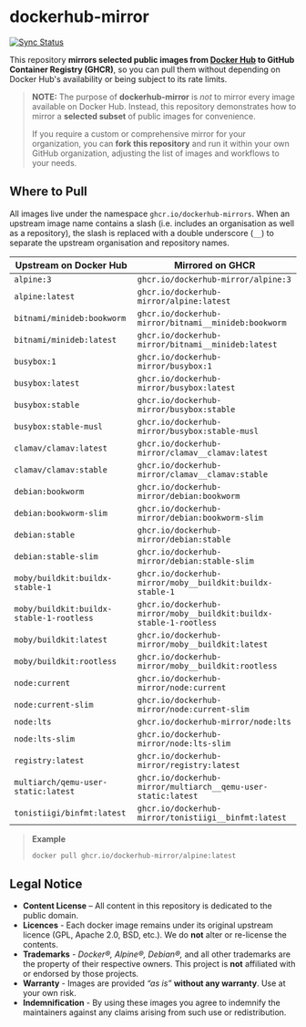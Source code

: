 # dockerhub-mirror

[![Sync Status](https://github.com/dockerhub-mirror/dockerhub-mirror/actions/workflows/mirror-images.yml/badge.svg)](https://github.com/dockerhub-mirror/dockerhub-mirror/actions/workflows/mirror-images.yml)

This repository **mirrors selected public images from [Docker Hub](https://hub.docker.com/) to GitHub Container Registry (GHCR)**,
so you can pull them without depending on Docker Hub's availability or being subject to its rate limits.

> **NOTE:** The purpose of **dockerhub-mirror** is _not_ to mirror every image available on Docker Hub.
> Instead, this repository demonstrates how to mirror a **selected subset** of public images for convenience.
>
> If you require a custom or comprehensive mirror for your organization, you can **fork this repository**
> and run it within your own GitHub organization, adjusting the list of images and workflows to your needs.

## Where to Pull

All images live under the namespace `ghcr.io/dockerhub-mirrors`.
When an upstream image name contains a slash (i.e. includes an organisation as well as a repository),
the slash is replaced with a double underscore (`__`) to separate the upstream organisation and repository names.

| Upstream on Docker Hub              | Mirrored on GHCR
| ----------------------------------- | ----------------
| `alpine:3`                          | `ghcr.io/dockerhub-mirror/alpine:3`
| `alpine:latest`                     | `ghcr.io/dockerhub-mirror/alpine:latest`
| `bitnami/minideb:bookworm`          | `ghcr.io/dockerhub-mirror/bitnami__minideb:bookworm`
| `bitnami/minideb:latest`            | `ghcr.io/dockerhub-mirror/bitnami__minideb:latest`
| `busybox:1`                         | `ghcr.io/dockerhub-mirror/busybox:1`
| `busybox:latest`                    | `ghcr.io/dockerhub-mirror/busybox:latest`
| `busybox:stable`                    | `ghcr.io/dockerhub-mirror/busybox:stable`
| `busybox:stable-musl`               | `ghcr.io/dockerhub-mirror/busybox:stable-musl`
| `clamav/clamav:latest`              | `ghcr.io/dockerhub-mirror/clamav__clamav:latest`
| `clamav/clamav:stable`              | `ghcr.io/dockerhub-mirror/clamav__clamav:stable`
| `debian:bookworm`                   | `ghcr.io/dockerhub-mirror/debian:bookworm`
| `debian:bookworm-slim`              | `ghcr.io/dockerhub-mirror/debian:bookworm-slim`
| `debian:stable`                     | `ghcr.io/dockerhub-mirror/debian:stable`
| `debian:stable-slim`                | `ghcr.io/dockerhub-mirror/debian:stable-slim`
| `moby/buildkit:buildx-stable-1`     | `ghcr.io/dockerhub-mirror/moby__buildkit:buildx-stable-1`
| `moby/buildkit:buildx-stable-1-rootless` | `ghcr.io/dockerhub-mirror/moby__buildkit:buildx-stable-1-rootless`
| `moby/buildkit:latest`              | `ghcr.io/dockerhub-mirror/moby__buildkit:latest`
| `moby/buildkit:rootless`            | `ghcr.io/dockerhub-mirror/moby__buildkit:rootless`
| `node:current`                      | `ghcr.io/dockerhub-mirror/node:current`
| `node:current-slim`                 | `ghcr.io/dockerhub-mirror/node:current-slim`
| `node:lts`                          | `ghcr.io/dockerhub-mirror/node:lts`
| `node:lts-slim`                     | `ghcr.io/dockerhub-mirror/node:lts-slim`
| `registry:latest`                   | `ghcr.io/dockerhub-mirror/registry:latest`
| `multiarch/qemu-user-static:latest` | `ghcr.io/dockerhub-mirror/multiarch__qemu-user-static:latest`
| `tonistiigi/binfmt:latest`          | `ghcr.io/dockerhub-mirror/tonistiigi__binfmt:latest`

> **Example**
>
> ```bash
> docker pull ghcr.io/dockerhub-mirror/alpine:latest
> ```


## Legal Notice

* **Content License** – All content in this repository is dedicated to the public domain.
* **Licences** - Each docker image remains under its original upstream licence (GPL, Apache 2.0, BSD, etc.). We do **not** alter or re-license the contents.
* **Trademarks** - *Docker®, Alpine®, Debian®,* and all other trademarks are the property of their respective owners. This project is **not** affiliated with or endorsed by those projects.
* **Warranty** - Images are provided *“as is”* **without any warranty**. Use at your own risk.
* **Indemnification** - By using these images you agree to indemnify the maintainers against any claims arising from such use or redistribution.

